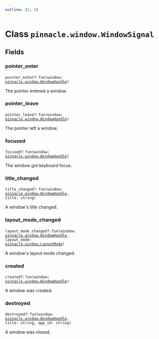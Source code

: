 ```yaml
---
outline: [2, 3]
---
```


# Class `pinnacle.window.WindowSignal`




## Fields

### pointer_enter <Badge type="danger" text="nullable" />

`pointer_enter?`: <code>fun(window: <a href="/lua-reference/main/classes/pinnacle.window.WindowHandle">pinnacle.window.WindowHandle</a>)</code>

The pointer entered a window.

### pointer_leave <Badge type="danger" text="nullable" />

`pointer_leave?`: <code>fun(window: <a href="/lua-reference/main/classes/pinnacle.window.WindowHandle">pinnacle.window.WindowHandle</a>)</code>

The pointer left a window.

### focused <Badge type="danger" text="nullable" />

`focused?`: <code>fun(window: <a href="/lua-reference/main/classes/pinnacle.window.WindowHandle">pinnacle.window.WindowHandle</a>)</code>

The window got keyboard focus.

### title_changed <Badge type="danger" text="nullable" />

`title_changed?`: <code>fun(window: <a href="/lua-reference/main/classes/pinnacle.window.WindowHandle">pinnacle.window.WindowHandle</a>, title: string)</code>

A window's title changed.

### layout_mode_changed <Badge type="danger" text="nullable" />

`layout_mode_changed?`: <code>fun(window: <a href="/lua-reference/main/classes/pinnacle.window.WindowHandle">pinnacle.window.WindowHandle</a>, layout_mode: <a href="/lua-reference/main/aliases/pinnacle.window.LayoutMode">pinnacle.window.LayoutMode</a>)</code>

A window's layout mode changed.

### created <Badge type="danger" text="nullable" />

`created?`: <code>fun(window: <a href="/lua-reference/main/classes/pinnacle.window.WindowHandle">pinnacle.window.WindowHandle</a>)</code>

A window was created.

### destroyed <Badge type="danger" text="nullable" />

`destroyed?`: <code>fun(window: <a href="/lua-reference/main/classes/pinnacle.window.WindowHandle">pinnacle.window.WindowHandle</a>, title: string, app_id: string)</code>

A window was closed.


